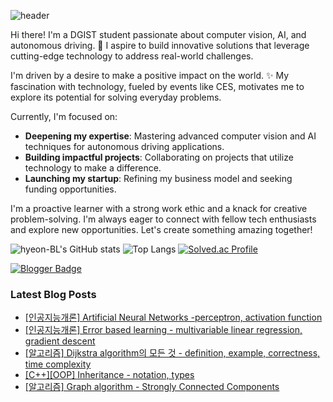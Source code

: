 ![header](https://capsule-render.vercel.app/api?type=wave&color=auto&height=300&section=header&text=Hyeon's%20Github&fontSize=90)

Hi there! I'm a DGIST student passionate about computer vision, AI, and autonomous driving. 🚗 I aspire to build innovative solutions that leverage cutting-edge technology to address real-world challenges.

I'm driven by a desire to make a positive impact on the world. ✨ My fascination with technology, fueled by events like CES, motivates me to explore its potential for solving everyday problems.

Currently, I'm focused on:

 - **Deepening my expertise**: Mastering advanced computer vision and AI techniques for autonomous driving applications.
 - **Building impactful projects**: Collaborating on projects that utilize technology to make a difference.
 - **Launching my startup**: Refining my business model and seeking funding opportunities.

I'm a proactive learner with a strong work ethic and a knack for creative problem-solving.  I'm always eager to connect with fellow tech enthusiasts and explore new opportunities. Let's create something amazing together!


![hyeon-BL's GitHub stats](https://github-readme-stats.vercel.app/api?username=hyeon-BL&show_icons=true&theme=radical)
![Top Langs](https://github-readme-stats.vercel.app/api/top-langs/?username=hyeon-BL&layout=compact&hide=Jupyter%20Notebook)
[![Solved.ac Profile](http://mazassumnida.wtf/api/generate_badge?boj=lhbj1115)](https://solved.ac/lhbj1115)



[![Blogger Badge](https://img.shields.io/badge/Tech%20Blog-555263?style=flat&logoColor=white)](https://hyeondev.blogspot.com/)
### Latest Blog Posts

- [[인공지능개론] Artificial Neural Networks -perceptron, activation function](https://hyeondev.blogspot.com/2024/11/artificial-neural-networks-perceptron.html)
- [[인공지능개론] Error based learning - multivariable linear regression, gradient descent](https://hyeondev.blogspot.com/2024/11/error-based-learning-multivariable.html)
- [[알고리즘] Dijkstra algorithm의 모든 것 - definition, example, correctness, time complexity](https://hyeondev.blogspot.com/2024/11/dijkstra-algorithm-definition-example.html)
- [[C++][OOP] Inheritance - notation, types](https://hyeondev.blogspot.com/2024/11/coop-inheritance-notation-types.html)
- [[알고리즘] Graph algorithm - Strongly Connected Components](https://hyeondev.blogspot.com/2024/11/graph-algorithm-strongly-connected.html)


